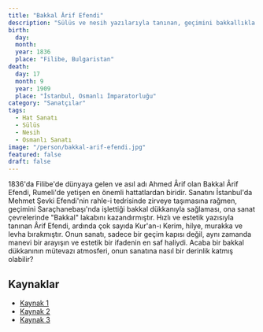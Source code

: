 ```yaml
---
title: "Bakkal Ârif Efendi"
description: "Sülüs ve nesih yazılarıyla tanınan, geçimini bakkallıkla sağladığı için 'Bakkal' lakabıyla anılan Osmanlı hattatı."
birth:
  day:
  month:
  year: 1836
  place: "Filibe, Bulgaristan"
death:
  day: 17
  month: 9
  year: 1909
  place: "İstanbul, Osmanlı İmparatorluğu"
category: "Sanatçılar"
tags:
  - Hat Sanatı
  - Sülüs
  - Nesih
  - Osmanlı Sanatı
image: "/person/bakkal-arif-efendi.jpg"
featured: false
draft: false
---
```


1836'da Filibe'de dünyaya gelen ve asıl adı Ahmed Ârif olan Bakkal Ârif Efendi, Rumeli'de yetişen en önemli hattatlardan biridir. Sanatını İstanbul'da Mehmet Şevki Efendi'nin rahle-i tedrisinde zirveye taşımasına rağmen, geçimini Saraçhanebaşı'nda işlettiği bakkal dükkanıyla sağlaması, ona sanat çevrelerinde "Bakkal" lakabını kazandırmıştır. Hızlı ve estetik yazısıyla tanınan Ârif Efendi, ardında çok sayıda Kur'an-ı Kerim, hilye, murakka ve levha bırakmıştır. Onun sanatı, sadece bir geçim kapısı değil, aynı zamanda manevi bir arayışın ve estetik bir ifadenin en saf haliydi. Acaba bir bakkal dükkanının mütevazı atmosferi, onun sanatına nasıl bir derinlik katmış olabilir?

## Kaynaklar

- [Kaynak 1](https://www.ketebe.org/sanatkar/bakkal-arif-efendi-170)
- [Kaynak 2](https://www.birimza.com/bakkal-arif-efendi.html)
- [Kaynak 3](https://islamansiklopedisi.org.tr/arif-efendi-filibeli)